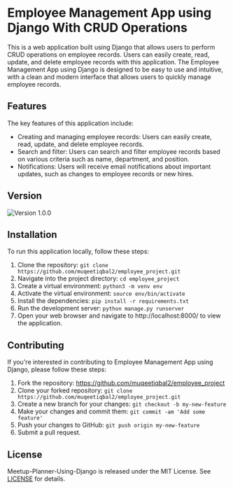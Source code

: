 # Employee Management App using Django With CRUD Operations

This is a web application built using Django that allows users to perform CRUD operations on employee records. Users can easily create, read, update, and delete employee records with this application. The Employee Management App using Django is designed to be easy to use and intuitive, with a clean and modern interface that allows users to quickly manage employee records.

## Features

The key features of this application include:

- Creating and managing employee records: Users can easily create, read, update, and delete employee records.
- Search and filter: Users can search and filter employee records based on various criteria such as name, department, and position.
- Notifications: Users will receive email notifications about important updates, such as changes to employee records or new hires.

## Version

![Version 1.0.0](https://img.shields.io/badge/version-1.0.0-blue.svg)


## Installation

To run this application locally, follow these steps:

1. Clone the repository: `git clone https://github.com/muqeetiqbal2/employee_project.git`
2. Navigate into the project directory: `cd employee_project`
3. Create a virtual environment: `python3 -m venv env`
4. Activate the virtual environment: `source env/bin/activate`
5. Install the dependencies: `pip install -r requirements.txt`
6. Run the development server: `python manage.py runserver`
7. Open your web browser and navigate to http://localhost:8000/ to view the application.

## Contributing

If you're interested in contributing to Employee Management App using Django, please follow these steps:

1. Fork the repository: https://github.com/muqeetiqbal2/employee_project
2. Clone your forked repository: `git clone https://github.com/muqeetiqbal2/employee_project.git`
3. Create a new branch for your changes: `git checkout -b my-new-feature`
4. Make your changes and commit them: `git commit -am 'Add some feature'`
5. Push your changes to GitHub: `git push origin my-new-feature`
6. Submit a pull request.

## License

Meetup-Planner-Using-Django is released under the MIT License. See [LICENSE](LICENSE) for details.
